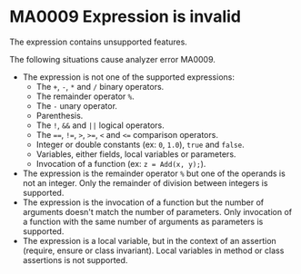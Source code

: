 # MA0009 Expression is invalid

The expression contains unsupported features.

The following situations cause analyzer error MA0009.

+ The expression is not one of the supported expressions:
  * The `+`, `-`, `*` and `/` binary operators.
  * The remainder operator `%`.
  * The `-` unary operator.
  * Parenthesis.
  * The `!`, `&&` and `||` logical operators.
  * The `==`, `!=`, `>`, `>=`, `<` and `<=` comparison operators.
  * Integer or double constants (ex: `0`, `1.0`), `true` and `false`.
  * Variables, either fields, local variables or parameters.
  * Invocation of a function (ex: `z = Add(x, y);`).
+ The expression is the remainder operator `%` but one of the operands is not an integer. Only the remainder of division between integers is supported.
+ The expression is the invocation of a function but the number of arguments doesn't match the number of parameters. Only invocation of a function with the same number of arguments as parameters is supported.
+ The expression is a local variable, but in the context of an assertion (require, ensure or class invariant). Local variables in method or class assertions is not supported.
